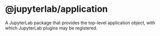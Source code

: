 # @jupyterlab/application

A JupyterLab package that provides the top-level application object,
with which JupyterLab plugins may be registered.

